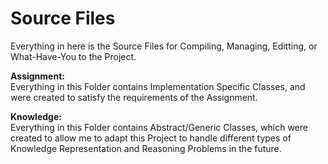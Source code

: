 Source Files
============

Everything in here is the Source Files for Compiling, Managing, Editting, or What-Have-You to the Project.

**Assignment:**<br>
Everything in this Folder contains Implementation Specific Classes, and were created to satisfy the requirements of the Assignment.

**Knowledge:**<br>
Everything in this Folder contains Abstract/Generic Classes, which were created to allow me to adapt this Project to handle different types of Knowledge Representation and Reasoning Problems in the future.
